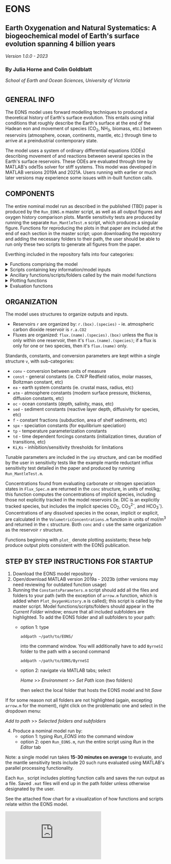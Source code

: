 # EONS
## Earth Oxygenation and Natural Systematics: A biogeochemical model of Earth's surface evolution spanning 4 billion years

*Version 1.0.0 - 2023*
 
### By Julia Horne and Colin Goldblatt

*School of Earth and Ocean Sciences, University of Victoria*
#

 ## GENERAL INFO
 The EONS model uses forward modelling techniques to produced a theoretical history of Earth's surface evolution. This entails using initial conditions that roughly describe the Earth's surface at the end of the Hadean eon and movement of species (CO<sub>2</sub>, NH<sub>3</sub>, biomass, etc.) between reservoirs (atmosphere, ocean, continents, mantle, etc.) through time to arrive at a preindustrial contemporary state. 
 
The model uses a system of ordinary differential equations (ODEs) describing movement of and reactions between several species in the Earth's surface reservoirs. These ODEs are evaluated through time by MATLAB's ode15s solver for stiff systems. This model was developed in MATLAB versions 2019A and 2021A. Users running with earlier or much later versions may experience some issues with in-built function calls. 

 ## COMPONENTS
 The entire nominal model run as described in the published (TBD) paper is produced by the ```Run_EONS.m``` master script, as well as all output figures and oxygen history comparison plots. Mantle sensitivity tests are produced by running the separate ```Run_MantleTest.m``` script, which produces a singular figure.
 Functions for reproducing the plots in that paper are included at the end of each section in the master script; upon downloading the repository and adding the necessary folders to their path, the user should be able to run only these two scripts to generate all figures from the paper.
 
 Everthing included in the repository falls into four categories:
 
<details>
<summary> Functions comprising the model</summary>
   Theses functions are those called by the ODE solver. 
 
   | Name | Purpose | Output structure |
   |-----:|-----------| -----------|
   |```Flux_BGC.m ```        | biogeochemical fluxes                                            | ```flux``` |
   |```Flux_AirSea.m```      | air-sea gase exchange fluxes                                     | ```gasex```|
   |```Flux_Spec.m```        | chemical speciation (carbonate and reduced nitrogen equilibria)  | ```conc``` |
   |```Flux_Mix.m```         | ocean mixing (overturn) and dissolved species diffusion          | ```mix```  |
   |```Flux_Temp.m```        | temperature and radiative forcing                                | ```rf```, ```Fs```, ```Tq``` |
   |```Forcings.m ```        | time dependent imposed model forcings                            | ```tdep``` |
   |```Timescales.m ```      | timescales for all model fluxes                                  | ```tau``` |
   |```ODEs.m ```            | system of ordinary differential equations                        | ```dy```, ```dt``` |
   |```InitialConditions.m```| initial reservoir sizes                                          | ```indx```, ```y0``` |
   
 </details>

<details>
<summary> Scripts containing key information/model inputs</summary>
 These are scripts that hold constants and parameters used in the model; they output structures that are then transfered between the model functions such that we avoid using global variables. Literature reference outputs include reservoir (rx = ranges, rxr = preferred values) and flux (rflux = ranges, fluxx = preferred values) estimates for the modern Earth system; these are called by plotting functions.
   
   | Name | Purpose | Output structure |
   |-----:|-----------| -----------|
   |```TunableParameters.m ```  |all tunable model parameters                              | ```inp``` |
   |```ConstantParameters.m ``` | all constants and conversion values                      | ```v``` |
   |```LiteratureReference.m ```|compilation of literature estimates for fluxes/reservoirs | ```rx```,```rxr```,```rflux```,```fluxx``` |
   
 </details>

 <details>
<summary> Ancillary functions/scripts/folders called by the main model functions </summary>
  These are used by main model functions to evaluate different relationships (ie. weathering sensitivities to CO2 and temperature) or to use for parameterizing climate effects from greenhouse gas partial pressures (ie. TempParam.m and RFInterp.m calculate climate constants and radiative forcings using the ByrneSI model output folder). 
  
   | Name | Purpose | Output structure |
   |-----:|-----------| -----------|
   | ```WeatheringSensitivities.m ``` | CO2 carbonate/silicate weathering sensitivities                   |``` ws ```|
   | ```VolumetricConcentrations.m``` | calculate dissolved species concentrations in mol/m<sup>3</sup>   | ```c``` |
   | ```Limitations.m ```             | half-saturation limitations for biogeochemical reactions          |``` lim``` |
   | ```RFInterp.m ```                | interpolate greenhouse gases onto radiative transfer model output | ```rf``` |
   | ```TempParam.m ```               | temperature constant parameterization                             | ```a1```, ```b1```, ```q ```|
   | ```UnpackOutput.m ```            | reruns model fluxes with dt, dy ode outputs and calculates fluxes, reservoirs, etc.| ```t```,```r```,```flux```, etc. |
   | ```TotalOceanFluxes.m```         | sum specified fluxes across all ocean boxes                       |``` tf``` |
   | ```TotalOceanReservoirs.m```     | sum specified reservoirs across all ocean boxes                   | ```tr ```|
   </details>

 <details>
  
 <summary>Plotting functions</summary>
   These are the functions and scripts producing the plots shown in the EONS paper results section. 
  
   | Name | Purpose |
   |-----:|-----------|
   | ```Plot_NominalRun.m```          | plot all results figures showing reservoirs, fluxes through time |
   | ```Plot_MantleTest.m ```         | plot tests for different treatments of mantle reductant outgassing forcing |
   | ```Plot_OxygenHistory.m ```      | plot modelled oxygen curve against compiled literature oxygen proxies |
   | ```Plot_NutrientLimitations.m``` | plot changing N and P limitations on biosphere and C:P ratio of organic matter |
   | ```PrintPDFToFolder.m ```        | generate a PDF out of the current figure and save it to a folder on the current path |  |
 </details>

  <details>
 <summary>Evaluation functions</summary>
   These are extra functions that allow the user to check that the model is functioning properly, in particular that the model is conserving mass. 
   
   | Name | Purpose | Output structure |
   |-----:|-----------| -----------|
   | ```SumAllSpecies.m ```   | total all species, elements through time in a model run (mass tracking) | ```totalres```, ```specres``` |
   | ```MassConservation.m ```| calls ```SumAllSpecies.m```, plots species/element reservoirs and net change   |  |
   | ```DetectElement.m```    | called by ```SumAllSpecies.m```, sees if element X exists in species Y         |  |
   
  </details>

## ORGANIZATION
 The model uses structures to organize outputs and inputs. 
   * Reservoirs ```r``` are organized by: ```r.(box).(species)``` - ie. atmospheric carbon dioxide reservoir is ```r.a.CO2```
   * Fluxes are organized: ```flux.(name).(species).(box)``` unless the flux is only within one reservoir, then it's ```flux.(name).(species)```; if a flux is only for one or two species, then it's ```flux.(name)``` only.
 
 Standards, constants, and conversion parameters are kept within a single structure ```v```, with sub-categories:
 
   * ```conv```  - conversion between units of measure
   * ```const``` - general constants (ie. C:N:P Redfield ratios, molar masses, Boltzman constant, etc)
   * ```ea```    - earth system constants (ie. crustal mass, radius, etc)
   * ```atm```   - atmosphere constants (modern surface pressure, thickenss, diffusion constants, etc)
   * ```oc```    - ocean constants (depth, salinity, mass, etc)
   * ```sed```   - sediment constants (reactive layer depth, diffusivity for species, etc)
   * ```f```     - constant fractions (subduction, area of shelf sediments, etc)
   * ```spx```   - speciation constants (for equilibrium speciation)
   * ```tp```    - temperature parameterization constants
   * ```td```    - time dependent forcings constants (initialization times, duration of transitions, etc)
   * ```Ki```,```Ks``` - inhibition/sensitivity thresholds for limitations

Tunable parameters are included in the ```inp``` structure, and can be modified by the user in sensitivity tests like the example mantle reductant influx sensitivity test detailed in the paper and produced by running ```Run_MantleTest.m```. 

Concentrations found from evaluating carbonate or nitrogen speciation states in ```Flux_Spec.m``` are returned in the ```conc``` structure, in units of mol/kg; this function computes the concentrations of implicit species, including those not explicitly tracked in the model reservoirs (ie. DIC is an explicitly tracked species, but includes the implicit species CO<sub>2</sub>, CO<sub>3</sub><sup>2-</sup>, and HCO<sub>3</sub><sup>-</sup>). Concentrations of any dissolved species in the ocean, implicit or explicit, are calculated in the ```VolumetricConcentrations.m``` function in units of mol/m<sup>3</sup> and returned in the ```c``` structure. Both ```conc``` and ```c``` use the same organization as the reservoir ```r``` structure.
     
Functions beginning with ```plot_``` denote plotting assistants; these help produce output plots consistent with the EONS publication. 

## STEP BY STEP INSTRUCTIONS FOR STARTUP
1. Download the EONS model repository
2. Open/download MATLAB version 2019a - 2023b (other versions may need reviewing for outdated function usage)
3. Running the ```ConstantsParameters.m``` script should add all the files and folders to your path (with the exception of ```arrow.m``` function, which is added when ```Plot_OxygenHistory.m``` is called); this script is called by the master script. Model functions/scripts/folders should appear in the *Current Folder* window; ensure that all included subfolders are highlighted. To add the EONS folder and all subfolders to your path:
   - option 1: type
     ```
     addpath ~/path/to/EONS/
     ```
     into the command window. You will additionally have to add ```ByrneSI``` folder to the path with a second command
     ```
     addpath ~/path/to/EONS/ByrneSI
     ```
   - option 2: navigate via MATLAB tabs; select
     
     *Home* >> *Environment* >> *Set Path* icon (two folders)
    
     then select the local folder that hosts the EONS model and hit *Save*

 If for some reason not all folders are not highlighted (again, excepting ```arrow.m``` for the moment), right click on the problematic one and select in the dropdown menu:

  *Add to path* >> *Selected folders and subfolders* 

4. Produce a nominal model run by:
   - option 1: typing *Run_EONS* into the command window 
   - option 2: open ```Run_EONS.m```, run the entire script using *Run* in the *Editor* tab

Note: a single model run takes **15-30 minutes on average** to evaluate, and the mantle sensitivity tests include 20 such runs evaluated using MATLAB's parallel processing functionality.

Each ```Run_``` script includes plotting function calls and saves the run output as a file. Saved ```.mat``` files will end up in the path folder unless otherwise designated by the user. 

See the attached flow chart for a visualization of how functions and scripts relate within the EONS model.

![EONS_FlowChart.pdf](https://github.com/juliahorne/EONS/files/12677717/EONS_FlowChart.pdf)

